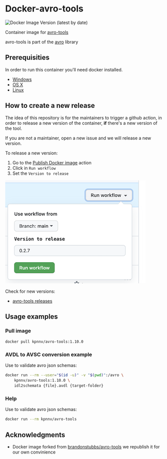 # Docker-avro-tools

![Docker Image Version (latest by date)](https://img.shields.io/docker/v/kpnnv/avro-tools?label=latest%20version)

Container image for [avro-tools](https://dlcdn.apache.org/avro/avro-1.11.0/java/https://github.com/apache/avro)

avro-tools is part of the [avro](https://dlcdn.apache.org/avro/avro-1.11.0/java/) library

## Prerequisities

In order to run this container you'll need docker installed.

* [Windows](https://docs.docker.com/windows/started)
* [OS X](https://docs.docker.com/mac/started/)
* [Linux](https://docs.docker.com/linux/started/)

## How to create a new release

The idea of this repository is for the maintainers to trigger a github action,
in order to release a new version of the container, **if** there's a new version of the tool.

If you are not a maintainer, open a new issue and we will release a new version.

To release a new version:

1. Go to the [Publish Docker image](https://github.com/kpn/docker-avro-tools/actions/workflows/publish-container.yml) action
1. Click in `Run workflow`
1. Set the `Version to release`

![Input action example](/docs/img/version-to-release.png)

Check for new versions:

- [avro-tools releases](https://avro.apache.org/docs/current/gettingstartedjava.html)

## Usage examples

### Pull image

```sh
docker pull kpnnv/avro-tools:1.10.0
```

### AVDL to AVSC conversion example

Use to validate avro json schemas:

```sh
docker run --rm --user="$(id -u)" -v "$(pwd)":/avro \
    kpnnv/avro-tools:1.10.0 \
    idl2schemata {file}.avdl {target-folder}
```

### Help

Use to validate avro json schemas:

```sh
docker run --rm kpnnv/avro-tools
```

## Acknowledgments

* Docker image forked from [brandonstubbs/avro-tools](https://github.com/brandonstubbs/docker-avro-tools)
we republish it for our own convinience
